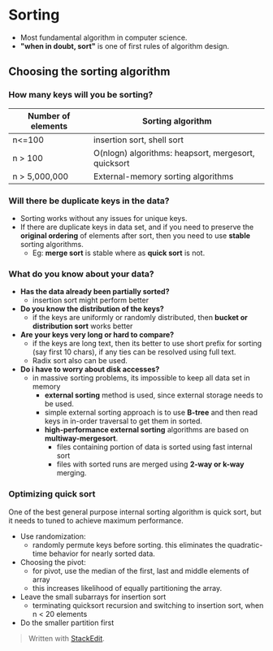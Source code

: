 # Sorting

- Most fundamental algorithm in computer science. 
- **"when in doubt, sort"** is one of  first rules of algorithm design. 

## Choosing the sorting algorithm

### How many keys will you be sorting?
| Number of elements | Sorting algorithm |
|--|--|
| n<=100 | insertion sort, shell sort |
| n > 100 | O(nlogn) algorithms: heapsort, mergesort, quicksort |
| n > 5,000,000| External-memory sorting algorithms | 

### Will there be duplicate keys in the data?

 - Sorting works without any issues for unique keys.
 - If there are duplicate keys in data set, and if you need to preserve the **original ordering** of elements after sort, then you need to use **stable** sorting algorithms.
	 - Eg: **merge sort** is stable where as **quick sort** is not.

### What do you know about your data?

 - **Has the data already been partially sorted?**
	 - insertion sort might perform better
- **Do you know the distribution of the keys?**
	- if the keys are uniformly or randomly distributed, then **bucket or distribution sort** works better
- **Are your keys very long or hard to compare?**
	- if the keys are long text, then its better to use short prefix for sorting (say first 10 chars), if any ties can be resolved using full text.
	- Radix sort also can be used.
- **Do i have to worry about disk accesses?**
	- in massive sorting problems, its impossible to keep all data set in memory
		- **external sorting** method is used, since external storage needs to be used.
		- simple external sorting approach is to use **B-tree** and then read keys in in-order traversal to get them in sorted.
		- **high-performance external sorting** algorithms are based on **multiway-mergesort**.
			- files containing portion of data is sorted using fast internal sort
			- files with sorted runs are merged using **2-way or k-way** merging.

### Optimizing quick sort
One of the best general purpose internal sorting algorithm is quick sort, but it needs to tuned to achieve maximum performance.

 - Use randomization: 
	 - randomly permute keys before sorting. this eliminates the quadratic-time behavior for nearly sorted data.
- Choosing the pivot:
	- for pivot, use the median of the first, last and middle elements of array
	- this increases likelihood of equally partitioning the array.
- Leave the small subarrays for insertion sort
	- terminating quicksort recursion and switching to insertion sort, when n < 20 elements
- Do the smaller partition first

> Written with [StackEdit](https://stackedit.io/).
<!--stackedit_data:
eyJoaXN0b3J5IjpbMTExNTE4OTUxMywtNzAwNTIxOTc1LC0yMD
kxODYyMDY4LC0xNDkzMjg4MTI5LDE0MTE2Nzg0M119
-->